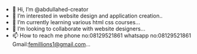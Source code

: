 - 👋 Hi, I’m @abdullahed-creator
- 👀 I’m interested in website design and application creation..
- 🌱 I’m currently learning various html css courses...
- 💞️ I’m looking to collaborate with website designers...
- 📫 How to reach me phone no:08129521861 whatsapp no:08129521861 Gmail:femillions1@gmail.com...

<!---
abdullahed-creator/abdullahed-creator is a ✨ special ✨ repository because its `README.md` (this file) appears on your GitHub profile.
You can click the Preview link to take a look at your changes.
--->
